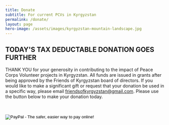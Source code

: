 ```yaml
---
title: Donate
subtitle: For current PCVs in Kyrgyzstan
permalink: /donate/
layout: page
hero-image: /assets/images/kyrgyzstan-mountain-landscape.jpg
---
```



## TODAY'S TAX DEDUCTABLE DONATION GOES FURTHER

THANK YOU for your generosity in contributing to the impact of Peace Corps Volunteer projects in Kyrgyzstan. All funds are issued in grants after being approved by the Friends of Kyrgyzstan board of directors. If you would like to make a significant gift or request that your donation be used in a specific way, please email friendsofkyrgyzstan@gmail.com. Please use the button below to make your donation today.

<form action="https://www.paypal.com/cgi-bin/webscr" method="post" target="_top">
<input type="hidden" name="cmd" value="_s-xclick"><br>
<input type="hidden" name="hosted_button_id" value="QF6DCP5D8PFNN"><br>
<input type="image" src="https://www.paypalobjects.com/en_US/i/btn/btn_donateCC_LG.gif" border="0" name="submit" alt="PayPal - The safer, easier way to pay online!"><br>
<img class="lazy-loaded" alt="" border="0" src="https://www.paypalobjects.com/en_US/i/scr/pixel.gif" data-lazy-type="image" data-src="https://www.paypalobjects.com/en_US/i/scr/pixel.gif" width="1" height="1"><noscript><img alt="" border="0" src="https://www.paypalobjects.com/en_US/i/scr/pixel.gif" width="1" height="1"></noscript><br>
</form>